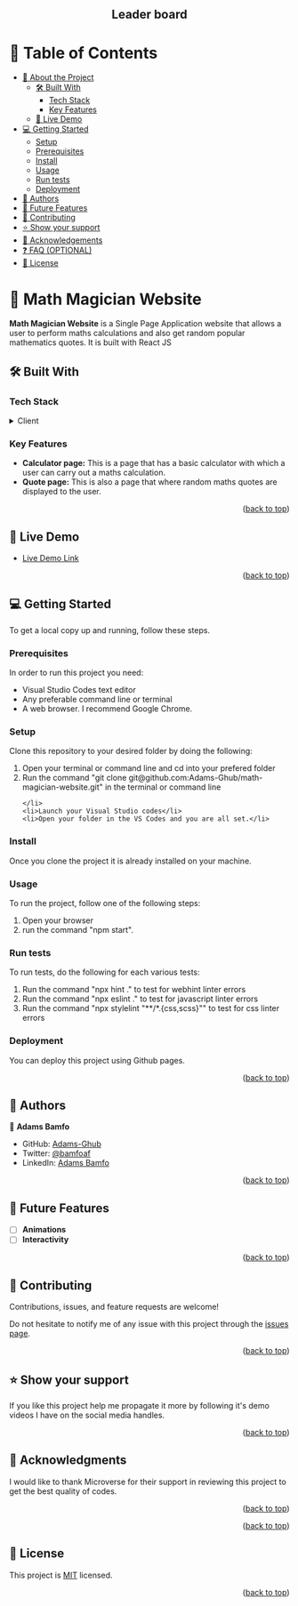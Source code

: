 
<div align="center">
  <h2><b>Leader board </b></h2>
</div>

# 📗 Table of Contents

- [📖 About the Project](#about-project)
  - [🛠 Built With](#built-with)
    - [Tech Stack](#tech-stack)
    - [Key Features](#key-features)
  - [🚀 Live Demo](#live-demo)
- [💻 Getting Started](#getting-started)
  - [Setup](#setup)
  - [Prerequisites](#prerequisites)
  - [Install](#install)
  - [Usage](#usage)
  - [Run tests](#run-tests)
  - [Deployment](#deployment)
- [👥 Authors](#authors)
- [🔭 Future Features](#future-features)
- [🤝 Contributing](#contributing)
- [⭐️ Show your support](#support)
- [🙏 Acknowledgements](#acknowledgements)
- [❓ FAQ (OPTIONAL)](#faq)
- [📝 License](#license)

# 📖 Math Magician Website <a name="about-project"></a>

**Math Magician Website** is a Single Page Application website that allows a user to perform maths calculations and also get random popular mathematics quotes. It is built with React JS

## 🛠 Built With <a name="built-with"></a>

### Tech Stack <a name="tech-stack"></a>

<details>
  <summary>Client</summary>
  <ul>
    <li><a href="#">HTML</a></li>
     <li><a href="#">CSS</a></li>
     <li><a href="#">JavaScript</a></li>
     <li><a href="https://reactjs.org/">React JS</a></li>
  </ul>
</details>

### Key Features <a name="key-features"></a>

- **Calculator page:** This is a page that has a basic calculator with which a user can carry out a maths calculation.
- **Quote page:** This is also a page that where random maths quotes are displayed to the user.

<p align="right">(<a href="#readme-top">back to top</a>)</p>

## 🚀 Live Demo <a name="live-demo"></a>

- [Live Demo Link](#)

<p align="right">(<a href="#readme-top">back to top</a>)</p>

## 💻 Getting Started <a name="getting-started"></a>

To get a local copy up and running, follow these steps.

### Prerequisites

In order to run this project you need:

<ul>
    <li>Visual Studio Codes text editor</li>
    <li>Any preferable command line or terminal</li>
    <li>A web browser. I recommend Google Chrome.</li>
</ul>

### Setup

Clone this repository to your desired folder by doing the following:

<ol>
    <li>Open your terminal or command line and cd into your prefered folder</li>
    <li>Run the command "git clone git@github.com:Adams-Ghub/math-magician-website.git" in the terminal or command line
           
    </li>
    <li>Launch your Visual Studio codes</li>
    <li>Open your folder in the VS Codes and you are all set.</li>
</ol>

### Install

Once you clone the project it is already installed on your machine.

### Usage

To run the project, follow one of the following steps:

<ol>
    <li>Open your browser</li>
    <li>run the command "npm start".</li>
</ol>

### Run tests

To run tests, do the following for each various tests:

<ol>
    <li>Run the command "npx hint ." to test for webhint linter errors </li>
    <li>Run the command "npx eslint ." to test for javascript linter errors</li>
    <li>Run the command "npx stylelint "**/*.{css,scss}"" to test for css linter errors</li>       
</ol>

### Deployment

You can deploy this project using Github pages.

<p align="right">(<a href="#readme-top">back to top</a>)</p>

## 👥 Authors <a name="authors"></a>

👤 **Adams Bamfo**

- GitHub: [Adams-Ghub](https://github.com/Adams-Ghub)
- Twitter: [@bamfoaf](https://twitter.com/bamfoaf)
- LinkedIn: [Adams Bamfo](https://www.linkedin.com/in/adams-bamfo-3aaa3011b/)

<p align="right">(<a href="#readme-top">back to top</a>)</p>

## 🔭 Future Features <a name="future-features"></a>

- [ ] **Animations**
- [ ] **Interactivity**

<p align="right">(<a href="#readme-top">back to top</a>)</p>

## 🤝 Contributing <a name="contributing"></a>

Contributions, issues, and feature requests are welcome!

Do not hesitate to notify me of any issue with this project through the [issues page](../../issues/).

<p align="right">(<a href="#readme-top">back to top</a>)</p>

## ⭐️ Show your support <a name="support"></a>

If you like this project help me propagate it more by following it's demo videos I have on the social media handles.

<p align="right">(<a href="#readme-top">back to top</a>)</p>

## 🙏 Acknowledgments <a name="acknowledgements"></a>

I would like to thank Microverse for their support in reviewing this project to get the best quality of codes.

<p align="right">(<a href="#readme-top">back to top</a>)</p>

<p align="right">(<a href="#readme-top">back to top</a>)</p>

## 📝 License <a name="license"></a>

This project is [MIT](./LICENSE.md) licensed.

<p align="right">(<a href="#readme-top">back to top</a>)</p>
